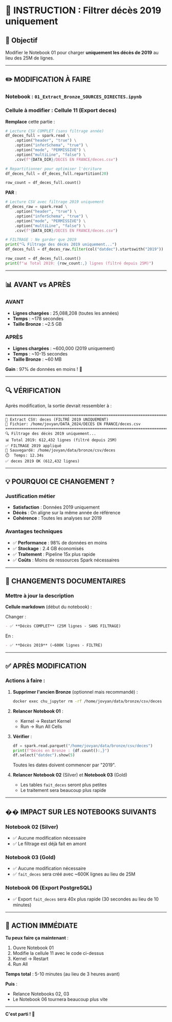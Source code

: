 # 📝 INSTRUCTION : Filtrer décès 2019 uniquement

## 🎯 Objectif

Modifier le Notebook 01 pour charger **uniquement les décès de 2019** au lieu des 25M de lignes.

---

## ✏️ MODIFICATION À FAIRE

### Notebook : `01_Extract_Bronze_SOURCES_DIRECTES.ipynb`

### Cellule à modifier : Cellule 11 (Export deces)

**Remplace** cette partie :

```python
# Lecture CSV COMPLET (sans filtrage année)
df_deces_full = spark.read \
    .option("header", "true") \
    .option("inferSchema", "true") \
    .option("mode", "PERMISSIVE") \
    .option("multiLine", "false") \
    .csv(f"{DATA_DIR}/DECES EN FRANCE/deces.csv")

# Repartitionner pour optimiser l'écriture
df_deces_full = df_deces_full.repartition(20)

row_count = df_deces_full.count()
```

**PAR** :

```python
# Lecture CSV avec filtrage 2019 uniquement
df_deces_raw = spark.read \
    .option("header", "true") \
    .option("inferSchema", "true") \
    .option("mode", "PERMISSIVE") \
    .option("multiLine", "false") \
    .csv(f"{DATA_DIR}/DECES EN FRANCE/deces.csv")

# FILTRAGE : Ne garder que 2019
print("🔍 Filtrage des décès 2019 uniquement...")
df_deces_full = df_deces_raw.filter(col("datdec").startswith("2019"))

row_count = df_deces_full.count()
print(f"📊 Total 2019: {row_count:,} lignes (filtré depuis 25M)")
```

---

## 📊 AVANT vs APRÈS

### AVANT
- **Lignes chargées** : 25,088,208 (toutes les années)
- **Temps** : ~178 secondes
- **Taille Bronze** : ~2.5 GB

### APRÈS
- **Lignes chargées** : ~600,000 (2019 uniquement)
- **Temps** : ~10-15 secondes
- **Taille Bronze** : ~60 MB

**Gain** : 97% de données en moins ! 🚀

---

## 🔍 VÉRIFICATION

Après modification, la sortie devrait ressembler à :

```
================================================================================
🔄 Extract CSV: deces (FILTRÉ 2019 UNIQUEMENT)
📁 Fichier: /home/jovyan/DATA_2024/DECES EN FRANCE/deces.csv
================================================================================
🔍 Filtrage des décès 2019 uniquement...
📊 Total 2019: 612,432 lignes (filtré depuis 25M)
✅ FILTRAGE 2019 appliqué
💾 Sauvegardé: /home/jovyan/data/bronze/csv/deces
⏱️  Temps: 12.34s
✅ deces 2019 OK (612,432 lignes)
```

---

## 💡 POURQUOI CE CHANGEMENT ?

### Justification métier
- **Satisfaction** : Données 2019 uniquement
- **Décès** : On aligne sur la même année de référence
- **Cohérence** : Toutes les analyses sur 2019

### Avantages techniques
- ✅ **Performance** : 98% de données en moins
- ✅ **Stockage** : 2.4 GB économisés
- ✅ **Traitement** : Pipeline 15x plus rapide
- ✅ **Coûts** : Moins de ressources Spark nécessaires

---

## 📝 CHANGEMENTS DOCUMENTAIRES

### Mettre à jour la description

**Cellule markdown** (début du notebook) :

Changer :
```markdown
- ✅ **Décès COMPLET** (25M lignes - SANS FILTRAGE)
```

En :
```markdown
- ✅ **Décès 2019** (~600K lignes - FILTRÉ)
```

---

## ✅ APRÈS MODIFICATION

### Actions à faire :

1. **Supprimer l'ancien Bronze** (optionnel mais recommandé) :
   ```bash
   docker exec chu_jupyter rm -rf /home/jovyan/data/bronze/csv/deces
   ```

2. **Relancer Notebook 01** :
   - Kernel → Restart Kernel
   - Run → Run All Cells

3. **Vérifier** :
   ```python
   df = spark.read.parquet("/home/jovyan/data/bronze/csv/deces")
   print(f"Décès en Bronze : {df.count():,}")
   df.select("datdec").show(5)
   ```

   Toutes les dates doivent commencer par "2019".

4. **Relancer Notebook 02** (Silver) et **Notebook 03** (Gold)
   - Les tables `fait_deces` seront plus petites
   - Le traitement sera beaucoup plus rapide

---

## �� IMPACT SUR LES NOTEBOOKS SUIVANTS

### Notebook 02 (Silver)
- ✅ Aucune modification nécessaire
- ✅ Le filtrage est déjà fait en amont

### Notebook 03 (Gold)
- ✅ Aucune modification nécessaire
- ✅ `fait_deces` sera créé avec ~600K lignes au lieu de 25M

### Notebook 06 (Export PostgreSQL)
- ✅ Export `fait_deces` sera 40x plus rapide (30 secondes au lieu de 10 minutes)

---

## 💪 ACTION IMMÉDIATE

**Tu peux faire ça maintenant** :

1. Ouvre Notebook 01
2. Modifie la cellule 11 avec le code ci-dessus
3. Kernel → Restart
4. Run All

**Temps total** : 5-10 minutes (au lieu de 3 heures avant)

**Puis** :
- Relance Notebooks 02, 03
- Le Notebook 06 tournera beaucoup plus vite

---

**C'est parti ! 🚀**
